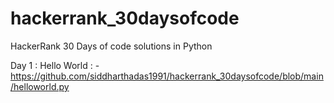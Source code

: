 # hackerrank_30daysofcode
HackerRank 30 Days of code solutions in Python

Day 1 : Hello World : - https://github.com/siddharthadas1991/hackerrank_30daysofcode/blob/main/helloworld.py
